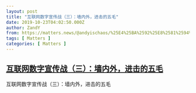 ```yaml
---
layout: post
title: "互联网数字宣传战（三）：墙内外，进击的五毛"
date: 2019-10-23T04:02:50.000Z
author: ZandY
from: https://matters.news/@andyischaos/%25E4%25BA%2592%25E8%2581%2594%25E7%25BD%2591%25E6%2595%25B0%25E5%25AD%2597%25E5%25AE%25A3%25E4%25BC%25A0%25E6%2588%2598-%25E4%25B8%2589-%25E5%25A2%2599%25E5%2586%2585%25E5%25A4%2596-%25E8%25BF%259B%25E5%2587%25BB%25E7%259A%2584%25E4%25BA%2594%25E6%25AF%259B-zdpuAornYrGsLeTLfqpT2YsvA8HmuCyfkUgZAW8fHFjeJfi9L
tags: [ Matters ]
categories: [ Matters ]
---
```

<!--1571803370000-->
[互联网数字宣传战（三）：墙内外，进击的五毛](https://matters.news/@andyischaos/%25E4%25BA%2592%25E8%2581%2594%25E7%25BD%2591%25E6%2595%25B0%25E5%25AD%2597%25E5%25AE%25A3%25E4%25BC%25A0%25E6%2588%2598-%25E4%25B8%2589-%25E5%25A2%2599%25E5%2586%2585%25E5%25A4%2596-%25E8%25BF%259B%25E5%2587%25BB%25E7%259A%2584%25E4%25BA%2594%25E6%25AF%259B-zdpuAornYrGsLeTLfqpT2YsvA8HmuCyfkUgZAW8fHFjeJfi9L)
------

<div>
互联网数字宣传战（三）：墙内外，进击的五毛
</div>
